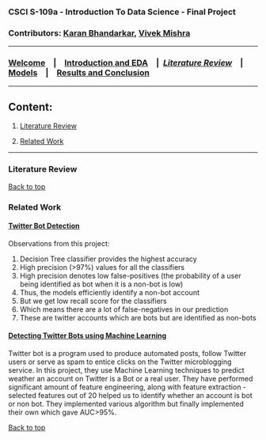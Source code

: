 ### CSCI S-109a - Introduction To Data Science - Final Project
### Contributors: [Karan Bhandarkar](mailto:karanbhandarkar@gmail.com), [Vivek Mishra](mailto:iblpvivek@icloud.com)
<HR>
  
### [Welcome](README.md)&emsp;|&emsp;[Introduction and EDA](intro-and-eda.md)&emsp;|&ensp;[**_Literature Review_**](lit-review.md)&emsp;|&emsp;[Models](models.md)&emsp;|&emsp;[Results and Conclusion](results-and-concl.md)
<HR>


## Content:
1. [Literature Review](#literature-review)

1. [Related Work](#related-work)

<HR>
  
### Literature Review


[Back to top](#content)

### Related Work

#### [Twitter Bot Detection](https://github.com/RohanBhirangi/Twitter-Bot-Detection)

Observations from this project:<BR>
1. Decision Tree classifier provides the highest accuracy<BR>
2. High precision (>97%) values for all the classifiers<BR>
3. High precision denotes low false-positives (the probability of a user being identified as bot when it is a non-bot is low)<BR>
4. Thus, the models efficiently identify a non-bot account<BR>
5. But we get low recall score for the classifiers<BR>
6. Which means there are a lot of false-negatives in our prediction<BR>
7. These are twitter accounts which are bots but are identified as non-bots<BR>

#### [Detecting Twitter Bots using Machine Learning](https://github.com/jubins/MachineLearning-Detecting-Twitter-Bots)

Twitter bot is a program used to produce automated posts, follow Twitter users or serve as spam to entice clicks on the Twitter microblogging service. In this project, they use Machine Learning techniques to predict weather an account on Twitter is a Bot or a real user. They have performed significant amount of feature engineering, along with feature extraction - selected features out of 20 helped us to identify whether an account is bot or non bot. They implemented various algorithm but finally implemented their own which gave AUC>95%.

[Back to top](#content)
